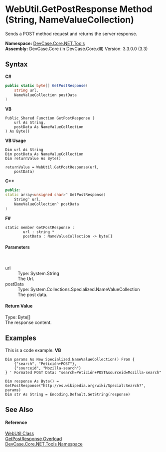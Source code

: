 # WebUtil.GetPostResponse Method (String, NameValueCollection)
 

Sends a POST method request and returns the server response.

**Namespace:**&nbsp;<a href="N_DevCase_Core_NET_Tools">DevCase.Core.NET.Tools</a><br />**Assembly:**&nbsp;DevCase.Core (in DevCase.Core.dll) Version: 3.3.0.0 (3.3)

## Syntax

**C#**<br />
``` C#
public static byte[] GetPostResponse(
	string url,
	NameValueCollection postData
)
```

**VB**<br />
``` VB
Public Shared Function GetPostResponse ( 
	url As String,
	postData As NameValueCollection
) As Byte()
```

**VB Usage**<br />
``` VB Usage
Dim url As String
Dim postData As NameValueCollection
Dim returnValue As Byte()

returnValue = WebUtil.GetPostResponse(url, 
	postData)
```

**C++**<br />
``` C++
public:
static array<unsigned char>^ GetPostResponse(
	String^ url, 
	NameValueCollection^ postData
)
```

**F#**<br />
``` F#
static member GetPostResponse : 
        url : string * 
        postData : NameValueCollection -> byte[] 

```


#### Parameters
&nbsp;<dl><dt>url</dt><dd>Type: System.String<br />The Url.</dd><dt>postData</dt><dd>Type: System.Collections.Specialized.NameValueCollection<br />The post data.</dd></dl>

#### Return Value
Type: Byte[]<br />The response content.

## Examples
This is a code example. 
**VB**<br />
``` VB
Dim params As New Specialized.NameValueCollection() From {
    {"search", "Petición+POST"},
    {"sourceid", "Mozilla-search"}
} ' Formated POST Data: "search=Petición+POST&sourceid=Mozilla-search"

Dim response As Byte() = GetPostResponse("http://es.wikipedia.org/wiki/Special:Search?", params)
Dim str As String = Encoding.Default.GetString(response)
```


## See Also


#### Reference
<a href="T_DevCase_Core_NET_Tools_WebUtil">WebUtil Class</a><br /><a href="Overload_DevCase_Core_NET_Tools_WebUtil_GetPostResponse">GetPostResponse Overload</a><br /><a href="N_DevCase_Core_NET_Tools">DevCase.Core.NET.Tools Namespace</a><br />